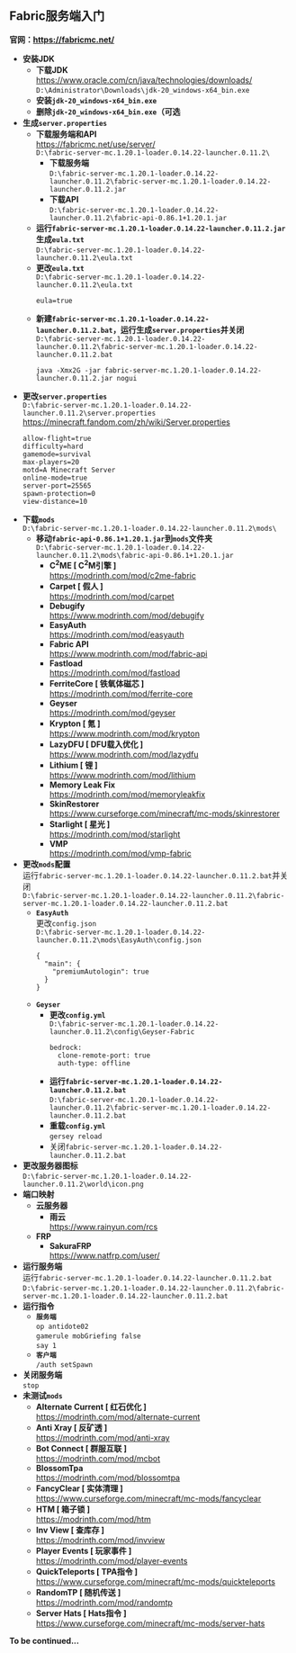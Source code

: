## Fabric服务端入门
**官网：https://fabricmc.net/**
* **安装JDK**
  * **下载JDK**  
https://www.oracle.com/cn/java/technologies/downloads/  
`D:\Administrator\Downloads\jdk-20_windows-x64_bin.exe`
  * **安装`jdk-20_windows-x64_bin.exe`**
  * **删除`jdk-20_windows-x64_bin.exe`（可选**
* **生成`server.properties`**
  * **下载服务端和API**  
https://fabricmc.net/use/server/  
`D:\fabric-server-mc.1.20.1-loader.0.14.22-launcher.0.11.2\`
    * **下载服务端**  
`D:\fabric-server-mc.1.20.1-loader.0.14.22-launcher.0.11.2\fabric-server-mc.1.20.1-loader.0.14.22-launcher.0.11.2.jar`
    * **下载API**  
`D:\fabric-server-mc.1.20.1-loader.0.14.22-launcher.0.11.2\fabric-api-0.86.1+1.20.1.jar`
  * **运行`fabric-server-mc.1.20.1-loader.0.14.22-launcher.0.11.2.jar`生成`eula.txt`**  
`D:\fabric-server-mc.1.20.1-loader.0.14.22-launcher.0.11.2\eula.txt`
  * **更改`eula.txt`**  
`D:\fabric-server-mc.1.20.1-loader.0.14.22-launcher.0.11.2\eula.txt`
    ```
    eula=true
    ```
  * **新建`fabric-server-mc.1.20.1-loader.0.14.22-launcher.0.11.2.bat`，运行生成`server.properties`并关闭**  
`D:\fabric-server-mc.1.20.1-loader.0.14.22-launcher.0.11.2\fabric-server-mc.1.20.1-loader.0.14.22-launcher.0.11.2.bat`
    ```
    java -Xmx2G -jar fabric-server-mc.1.20.1-loader.0.14.22-launcher.0.11.2.jar nogui
    ```
* **更改`server.properties`**  
`D:\fabric-server-mc.1.20.1-loader.0.14.22-launcher.0.11.2\server.properties`
https://minecraft.fandom.com/zh/wiki/Server.properties
  ```
  allow-flight=true
  difficulty=hard
  gamemode=survival
  max-players=20
  motd=A Minecraft Server
  online-mode=true
  server-port=25565
  spawn-protection=0
  view-distance=10
  ```
* **下载`mods`**  
`D:\fabric-server-mc.1.20.1-loader.0.14.22-launcher.0.11.2\mods\`
  * **移动`fabric-api-0.86.1+1.20.1.jar`到`mods`文件夹**  
`D:\fabric-server-mc.1.20.1-loader.0.14.22-launcher.0.11.2\mods\fabric-api-0.86.1+1.20.1.jar`
    * **C<sup>2</sup>ME [ C<sup>2</sup>M引擎 ]**  
https://modrinth.com/mod/c2me-fabric
    * **Carpet [ 假人 ]**  
https://modrinth.com/mod/carpet
    * **Debugify**  
https://www.modrinth.com/mod/debugify
    * **EasyAuth**  
https://modrinth.com/mod/easyauth
    * **Fabric API**  
https://www.modrinth.com/mod/fabric-api
    * **Fastload**  
https://modrinth.com/mod/fastload
    * **FerriteCore [ 铁氧体磁芯 ]**  
https://modrinth.com/mod/ferrite-core
    * **Geyser**  
https://modrinth.com/mod/geyser
    * **Krypton [ 氪 ]**  
https://www.modrinth.com/mod/krypton
    * **LazyDFU [ DFU载入优化 ]**  
https://www.modrinth.com/mod/lazydfu
    * **Lithium [ 锂 ]**  
https://www.modrinth.com/mod/lithium
    * **Memory Leak Fix**  
https://modrinth.com/mod/memoryleakfix
    * **SkinRestorer**  
https://www.curseforge.com/minecraft/mc-mods/skinrestorer
    * **Starlight [ 星光 ]**  
https://modrinth.com/mod/starlight
    * **VMP**  
https://modrinth.com/mod/vmp-fabric
* **更改`mods`配置**  
运行`fabric-server-mc.1.20.1-loader.0.14.22-launcher.0.11.2.bat`并关闭  
`D:\fabric-server-mc.1.20.1-loader.0.14.22-launcher.0.11.2\fabric-server-mc.1.20.1-loader.0.14.22-launcher.0.11.2.bat`
  * **`EasyAuth`**  
更改`config.json`  
`D:\fabric-server-mc.1.20.1-loader.0.14.22-launcher.0.11.2\mods\EasyAuth\config.json`
    ```
    {
      "main": {
        "premiumAutologin": true
      }
    }
    ```
  * **`Geyser`**  
    * **更改`config.yml`**  
`D:\fabric-server-mc.1.20.1-loader.0.14.22-launcher.0.11.2\config\Geyser-Fabric`
      ```
      bedrock:
        clone-remote-port: true
        auth-type: offline
      ```
    * **运行`fabric-server-mc.1.20.1-loader.0.14.22-launcher.0.11.2.bat`**  
`D:\fabric-server-mc.1.20.1-loader.0.14.22-launcher.0.11.2\fabric-server-mc.1.20.1-loader.0.14.22-launcher.0.11.2.bat`
    * **重载`config.yml`**  
`gersey reload`
    * 关闭`fabric-server-mc.1.20.1-loader.0.14.22-launcher.0.11.2.bat`
* **更改服务器图标**  
`D:\fabric-server-mc.1.20.1-loader.0.14.22-launcher.0.11.2\world\icon.png`
* **端口映射**  
  * **云服务器**  
    * **雨云**  
https://www.rainyun.com/rcs
  * **FRP**  
    * **SakuraFRP**  
https://www.natfrp.com/user/
* **运行服务端**  
运行`fabric-server-mc.1.20.1-loader.0.14.22-launcher.0.11.2.bat`  
`D:\fabric-server-mc.1.20.1-loader.0.14.22-launcher.0.11.2\fabric-server-mc.1.20.1-loader.0.14.22-launcher.0.11.2.bat`
* **运行指令**  
  * **`服务端`**  
`op antidote02`  
`gamerule mobGriefing false`  
`say 1`
  * **`客户端`**  
`/auth setSpawn`
* **关闭服务端**  
`stop`
* **未测试`mods`**
  * **Alternate Current [ 红石优化 ]**  
https://modrinth.com/mod/alternate-current
  * **Anti Xray [ 反矿透 ]**  
https://modrinth.com/mod/anti-xray
  * **Bot Connect [ 群服互联 ]**  
https://modrinth.com/mod/mcbot
  * **BlossomTpa**  
https://modrinth.com/mod/blossomtpa
  * **FancyClear [ 实体清理 ]**  
https://www.curseforge.com/minecraft/mc-mods/fancyclear
  * **HTM [ 箱子锁 ]**  
https://modrinth.com/mod/htm
  * **Inv View [ 查库存 ]**  
https://modrinth.com/mod/invview
  * **Player Events [ 玩家事件 ]**  
https://modrinth.com/mod/player-events
  * **QuickTeleports [ TPA指令 ]**  
https://www.curseforge.com/minecraft/mc-mods/quickteleports
  * **RandomTP [ 随机传送 ]**  
https://modrinth.com/mod/randomtp
  * **Server Hats [ Hats指令 ]**  
https://www.curseforge.com/minecraft/mc-mods/server-hats

**To be continued...**